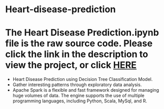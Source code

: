 # Heart-disease-prediction
# The Heart Disease Prediction.ipynb file is the raw source code. Please click the link in the description to view the project, or click [HERE](https://databricks-prod-cloudfront.cloud.databricks.com/public/4027ec902e239c93eaaa8714f173bcfc/8560447308701383/2179981906158427/7861302961286301/latest.html)

* Heart Disease Prediction using Decision Tree Classification Model. 
* Gather interesting patterns through exploratory data analysis.
* Apache Spark is a flexible and fast framework designed for managing huge volumes of data. The engine supports the use of multiple programming languages, including Python, Scala, MySql, and R.
